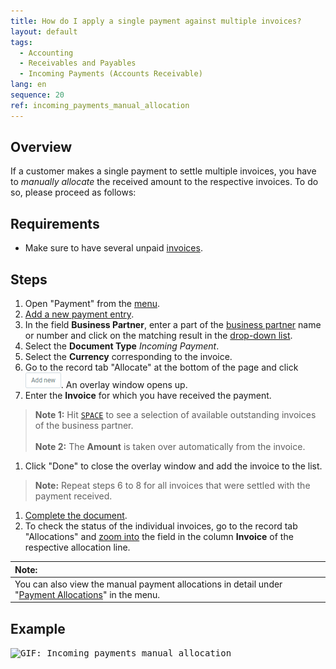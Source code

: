 ```yaml
---
title: How do I apply a single payment against multiple invoices?
layout: default
tags:
  - Accounting
  - Receivables and Payables
  - Incoming Payments (Accounts Receivable)
lang: en
sequence: 20
ref: incoming_payments_manual_allocation
---
```


## Overview
If a customer makes a single payment to settle multiple invoices, you have to *manually allocate* the received amount to the respective invoices. To do so, please proceed as follows:

## Requirements
- Make sure to have several unpaid [invoices](Invoice_SalesOrder).

## Steps
1. Open "Payment" from the [menu](Menu).
1. [Add a new payment entry](New_Record_Window).
1. In the field **Business Partner**, enter a part of the [business partner](New_Business_Partner) name or number and click on the matching result in the [drop-down list](Keyboard_shortcuts_reference).
1. Select the **Document Type** *Incoming Payment*.
1. Select the **Currency** corresponding to the invoice.
1. Go to the record tab "Allocate" at the bottom of the page and click !["Add new"](assets/Add_New_Button.png). An overlay window opens up.
1. Enter the **Invoice** for which you have received the payment.
 >**Note 1:** Hit [`SPACE`](Keyboard_shortcuts_reference) to see a selection of available outstanding invoices of the business partner.<br><br>
 >**Note 2:** The **Amount** is taken over automatically from the invoice.

1. Click "Done" to close the overlay window and add the invoice to the list.
 >**Note:** Repeat steps 6 to 8 for all invoices that were settled with the payment received.

1. [Complete the document](DocumentProcessingComplete).
1. To check the status of the individual invoices, go to the record tab "Allocations" and [zoom into](Zoom_into_table_field) the field in the column **Invoice** of the respective allocation line.

| **Note:** |
| :--- |
| You can also view the manual payment allocations in detail under "[Payment Allocations](Menu)" in the menu. |

## Example
<kbd><img src="assets/Incoming_payments_manual_allocation.gif" alt="GIF: Incoming payments manual allocation"></kbd>

